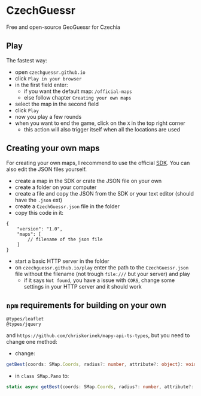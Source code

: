 # CzechGuessr
Free and open-source GeoGuessr for Czechia

## Play
The fastest way:
* open `czechguessr.github.io`
* click `Play in your browser`
* in the first field enter:
    - if you want the default map: `/official-maps`
    - else follow chapter `Creating your own maps`
* select the map in the second field
* click `Play`
* now you play a few rounds
* when you want to end the game, click on the `X` in the top right corner
    - this action will also trigger itself when all the locations are used

## Creating your own maps
For creating your own maps, I recommend to use the official [SDK](https://czechguessr.github.io/czechguessr-sdk). You can also edit the JSON files yourself.
* create a map in the SDK or crate the JSON file on your own
* create a folder on your computer
* create a file and copy the JSON from the SDK or your text editor (should have the `.json` ext)
* create a `CzechGuessr.json` file in the folder
* copy this code in it:
```jsonc
{
    "version": "1.0",
    "maps": [
        // filename of the json file
    ]
}
```
* start a basic HTTP server in the folder
* on `czechguessr.github.io/play` enter the path to the `CzechGuessr.json` file without the filename (not trough `file:///` but your server) and play
    - if it says `Not found`, you have a issue with `CORS`, change some settings in your HTTP server and it should work

## `npm` requirements for building on your own
```
@types/leaflet
@types/jquery
```
and `https://github.com/chriskorinek/mapy-api-ts-types`, but you need to change one method:
* change:
```typescript
getBest(coords: SMap.Coords, radius?: number, attribute?: object): void;
```
* in `class SMap.Pano` to:
```typescript
static async getBest(coords: SMap.Coords, radius?: number, attribute?: object): Promise;
```